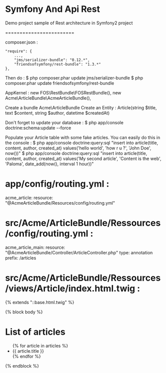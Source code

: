 Symfony And Api Rest
========================

Demo project sample of Rest architecture in Symfony2 project

========================

composer.json :

    "require": {
        ...,
        "jms/serializer-bundle": "0.12.*",
        "friendsofsymfony/rest-bundle": "1.3.*"
    },

Then do :
$ php composer.phar update jms/serializer-bundle
$ php composer.phar update friendsofsymfony/rest-bundle

AppKernel :
            new FOS\RestBundle\FOSRestBundle(),
            new Acme\ArticleBundle\AcmeArticleBundle(),

Create a bundle Acme\ArticleBundle
Create an Entity : Article(string $title, text $content, string $author, datetime $createdAt)

Don't forget to update your database :
$ php app/console doctrine:schema:update --force

Populate your Article table with some fake articles. You can easily do this in the console :
$ php app/console doctrine:query:sql "insert into article(title, content, author, created_at) values('hello world', 'how r u ?', 'John Doe', now())"
$ php app/console doctrine:query:sql "insert into article(title, content, author, created_at) values('My second article', 'Content is the web', 'Paloma', date_add(now(), interval 1 hour))"

# app/config/routing.yml :
acme_article:
    resource: "@AcmeArticleBundle/Resources/config/routing.yml"

# src/Acme/ArticleBundle/Ressources/config/routing.yml :
acme_article_main:
    resource: "@AcmeArticleBundle/Controller/ArticleController.php"
    type:     annotation
    prefix:   /articles

# src/Acme/ArticleBundle/Ressources/views/Article/index.html.twig :
{% extends "::base.html.twig" %}

{% block body %}
    <h1>List of articles</h1>
    <ul>
    {% for article in articles %}
        <li>{{ article.title }}</li>
    {% endfor %}
    </ul>
{% endblock %}
